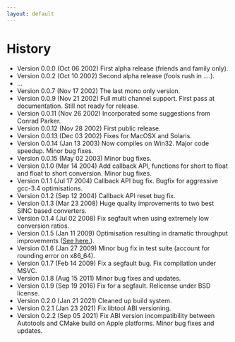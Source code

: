 ```yaml
---
layout: default
---
```


# History

- Version 0.0.0 (Oct 06 2002) First alpha release (friends and family only).
- Version 0.0.2 (Oct 10 2002) Second alpha release (fools rush in ....).
- ...
- Version 0.0.7 (Nov 17 2002) The last mono only version.
- Version 0.0.9 (Nov 21 2002) Full multi channel support. First pass at
  documentation. Still not ready for release.
- Version 0.0.11 (Nov 26 2002) Incorporated some suggestions from Conrad Parker.
- Version 0.0.12 (Nov 28 2002) First public release.
- Version 0.0.13 (Dec 03 2002) Fixes for MacOSX and Solaris.
- Version 0.0.14 (Jan 13 2003) Now compiles on Win32. Major code speedup. Minor
  bug fixes.
- Version 0.0.15 (May 02 2003) Minor bug fixes.
- Version 0.1.0 (Mar 14 2004) Add callback API, functions for short to float and
  float to short conversion. Minor bug fixes.
- Version 0.1.1 (Jul 17 2004) Callback API bug fix. Bugfix for aggressive
  gcc-3.4 optimisations.
- Version 0.1.2 (Sep 12 2004) Callback API reset bug fix.
- Version 0.1.3 (Mar 23 2008) Huge quality improvements to two best SINC based
  converters.
- Version 0.1.4 (Jul 02 2008) Fix segfault when using extremely low conversion
  ratios.
- Version 0.1.5 (Jan 11 2009) Optimisation resulting in dramatic throughput
  improvements ([See here.](http://www.mega-nerd.com/erikd/Blog/CodeHacking/SecretRabbitCode/rel_0_1_5.html)).
- Version 0.1.6 (Jan 27 2009) Minor bug fix in test suite (account for rounding
  error on x86_64).
- Version 0.1.7 (Feb 14 2009) Fix a segfault bug. Fix compilation under MSVC.
- Version 0.1.8 (Aug 15 2011) Minor bug fixes and updates.
- Version 0.1.9 (Sep 19 2016) Fix for a segfault. Relicense under BSD license.
- Version 0.2.0 (Jan 21 2021) Cleaned up build system.
- Version 0.2.1 (Jan 23 2021) Fix libtool ABI versioning.
- Version 0.2.2 (Sep 05 2021) Fix ABI version incompatibility between Autotools
  and CMake build on Apple platforms. Minor bug fixes and updates.
